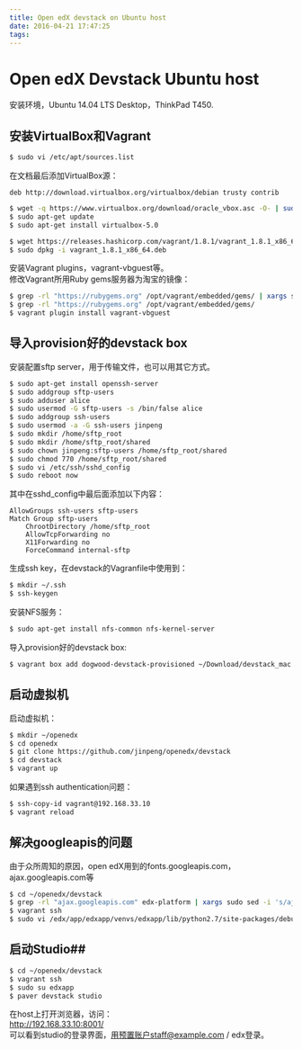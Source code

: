 ```yaml
---
title: Open edX devstack on Ubuntu host
date: 2016-04-21 17:47:25
tags:
---
```

      
# Open edX Devstack Ubuntu host #

安装环境，Ubuntu 14.04 LTS Desktop，ThinkPad T450.

## 安装VirtualBox和Vagrant ##

```bash
$ sudo vi /etc/apt/sources.list
```
在文档最后添加VirtualBox源：
```
deb http://download.virtualbox.org/virtualbox/debian trusty contrib
```


```bash
$ wget -q https://www.virtualbox.org/download/oracle_vbox.asc -O- | sudo apt-key add -
$ sudo apt-get update
$ sudo apt-get install virtualbox-5.0
```

```bash
$ wget https://releases.hashicorp.com/vagrant/1.8.1/vagrant_1.8.1_x86_64.deb
$ sudo dpkg -i vagrant_1.8.1_x86_64.deb
```

安装Vagrant plugins，vagrant-vbguest等。  
修改Vagrant所用Ruby gems服务器为淘宝的镜像： 

```bash
$ grep -rl "https://rubygems.org" /opt/vagrant/embedded/gems/ | xargs sudo sed -i 's/https\:\/\/rubygems.org/https\:\/\/ruby.taobao.org/g'
$ grep -rl "https://rubygems.org" /opt/vagrant/embedded/gems/
$ vagrant plugin install vagrant-vbguest
```


## 导入provision好的devstack box ##

安装配置sftp server，用于传输文件，也可以用其它方式。

```bash
$ sudo apt-get install openssh-server
$ sudo addgroup sftp-users
$ sudo adduser alice
$ sudo usermod -G sftp-users -s /bin/false alice
$ sudo addgroup ssh-users
$ sudo usermod -a -G ssh-users jinpeng
$ sudo mkdir /home/sftp_root
$ sudo mkdir /home/sftp_root/shared
$ sudo chown jinpeng:sftp-users /home/sftp_root/shared
$ sudo chmod 770 /home/sftp_root/shared
$ sudo vi /etc/ssh/sshd_config 
$ sudo reboot now
```

其中在sshd_config中最后面添加以下内容：

```
AllowGroups ssh-users sftp-users
Match Group sftp-users
    ChrootDirectory /home/sftp_root
    AllowTcpForwarding no
    X11Forwarding no
    ForceCommand internal-sftp
```

生成ssh key，在devstack的Vagranfile中使用到：  

```bash
$ mkdir ~/.ssh
$ ssh-keygen
```

安装NFS服务：  

```bash
$ sudo apt-get install nfs-common nfs-kernel-server
```

导入provision好的devstack box:   

```bash
$ vagrant box add dogwood-devstack-provisioned ~/Download/devstack_mac.box
```

## 启动虚拟机 ##

启动虚拟机：  

```bash
$ mkdir ~/openedx
$ cd openedx
$ git clone https://github.com/jinpeng/openedx/devstack
$ cd devstack
$ vagrant up
```

如果遇到ssh authentication问题：  

```bash
$ ssh-copy-id vagrant@192.168.33.10
$ vagrant reload
```

## 解决googleapis的问题 ##

由于众所周知的原因，open edX用到的fonts.googleapis.com，ajax.googleapis.com等

```bash
$ cd ~/openedx/devstack
$ grep -rl "ajax.googleapis.com" edx-platform | xargs sudo sed -i 's/ajax.googleapis.com/ajax.useso.com/g'
$ vagrant ssh
$ sudo vi /edx/app/edxapp/venvs/edxapp/lib/python2.7/site-packages/debug_toolbar/settings.py
```

## 启动Studio##

```bash
$ cd ~/openedx/devstack
$ vagrant ssh
$ sudo su edxapp
$ paver devstack studio
```

在host上打开浏览器，访问：  
http://192.168.33.10:8001/  
可以看到studio的登录界面，用预置账户staff@example.com / edx登录。


